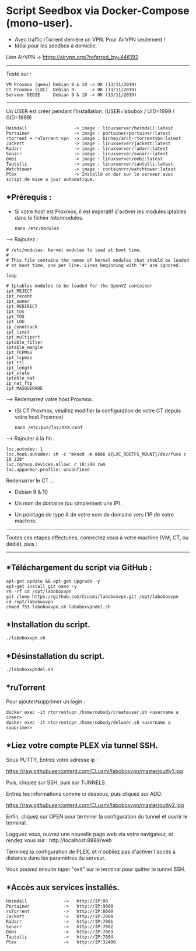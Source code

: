 # Script Seedbox via Docker-Compose (mono-user).
- Avec traffic rTorrent derrière un VPN. Pour AirVPN seulement !
- Idéal pour les seedbox à domicile.

Lien AirVPN -> https://airvpn.org/?referred_by=446192

-------------

Testé sur : 

    VM Proxmox (qemu) Debian 9 & 10 -> OK (13/11/2019)
    CT Proxmox (LXC)  Debian 9      -> OK (13/11/2019)
    Serveur DEDIE     Debian 9 & 10 -> OK (13/11/2019)

-------------

Un USER est créer pendant l'installation. (USER=labobox / UID=1999 / GID=1999)

    Heimdall                  -> image : linuxserver/heimdall:latest
    Portainer                 -> image : portainer/portainer:latest
    rtorrent + ruTorrent vpn  -> image : binhex/arch-rtorrentvpn:latest
    Jackett                   -> image : linuxserver/jackett:latest
    Radarr                    -> image : linuxserver/radarr:latest
    Sonarr                    -> image : linuxserver/sonarr:latest
    Ombi                      -> image : linuxserver/ombi:latest
    Tautulli                  -> image : linuxserver/tautulli:latest
    Watchtower                -> image : containrrr/watchtower:latest
    Plex                      -> Installé en dur sur le serveur avec script de mise a jour automatique.

*Prérequis :
-------------------------------------------------------------
* Si votre host est Proxmox, il est imperatif d'activer les modules iptables dans le fichier /etc/modules.

      nano /etc/modules
    
--> Rajoutez : 

    # /etc/modules: kernel modules to load at boot time.
    #
    # This file contains the names of kernel modules that should be loaded
    # at boot time, one per line. Lines beginning with "#" are ignored.

    loop
 
    # Iptables modules to be loaded for the OpenVZ container
    ipt_REJECT
    ipt_recent
    ipt_owner
    ipt_REDIRECT
    ipt_tos
    ipt_TOS
    ipt_LOG
    ip_conntrack
    ipt_limit
    ipt_multiport
    iptable_filter
    iptable_mangle
    ipt_TCPMSS
    ipt_tcpmss
    ipt_ttl
    ipt_length
    ipt_state
    iptable_nat
    ip_nat_ftp
    ipt_MASQUERADE
    
--> Redemarrez votre host Proxmox.

* (Si CT Proxmox, veuillez modifier la configuration de votre CT depuis votre host Proxmox)

      nano /etc/pve/lxc/XXX.conf
      
--> Rajouter à la fin : 
   
    lxc.autodev: 1
    lxc.hook.autodev: sh -c "mknod -m 0666 ${LXC_ROOTFS_MOUNT}/dev/fuse c 10 229"
    lxc.cgroup.devices.allow: c 10:200 rwm
    lxc.apparmor.profile: unconfined
        
   Redemarrer le CT ...
   
* Debian 9 & 10

* Un nom de domaine (ou simplement une IP).

* Un pointage de type A de votre nom de domaine vers l'IP de votre machine.
   
-------------

Toutes ces etapes effectuées, connectez vous à votre machine (VM, CT, ou dédié), puis :

-------------

*Téléchargement du script via GitHub :
-------------------------------------------------------------

    apt-get update && apt-get upgrade -y
    apt-get install git nano -y
    rm -rf cd /opt/laboboxvpn
    git clone https://github.com/CLusmi/laboboxvpn.git /opt/laboboxvpn
    cd /opt/laboboxvpn
    chmod 755 laboboxvpn.sh laboboxvpndel.sh

*Installation du script.
-------------------------------------------------------------

    ./laboboxvpn.sh
    
*Désinstallation du script.
-------------------------------------------------------------

    ./laboboxvpndel.sh
    
*ruTorrent
------------------------------------------------------------- 

Pour ajouter/supprimer un login : 

    docker exec -it rtorrentvpn /home/nobody/createuser.sh <username a creer>
    docker exec -it rtorrentvpn /home/nobody/deluser.sh <username a supprimer>

*Liez votre compte PLEX via tunnel SSH.
-------------------------------------------------------------

Sous PUTTY, Entrez votre adresse ip :

https://raw.githubusercontent.com/CLusmi/laboboxvpn/master/putty1.jpg

Puis, cliquez sur SSH, puis sur TUNNELS.

Entrez les informations comme ci dessous, puis cliquez sur ADD.

https://raw.githubusercontent.com/CLusmi/laboboxvpn/master/putty2.jpg

Enfin, cliquez sur OPEN pour terminer la configuration du tunnel et ouvrir le terminal.

Logguez vous, ouvrez une nouvelle page web via votre navigateur, et rendez vous sur : http://localhost:8888/web

Terminez la configuration de PLEX, et n'oubliez pas d'activer l'accès à distance dans les paramètres du serveur.

Vous pouvez ensuite taper "exit" sur le terminal pour quitter le tunnel SSH.

*Accès aux services installés.
-------------------------------------------------------------

    Heimdall              ->   http://IP:80
    Portainer             ->   http://IP:9000
    ruTorrent             ->   http://IP:8000
    Jackett               ->   http://IP:7000
    Radarr                ->   http://IP:7001
    Sonarr                ->   http://IP:7002
    Ombi                  ->   http://IP:7003
    Tautulli              ->   http://IP:7004
    Plex                  ->   http://IP:32400
